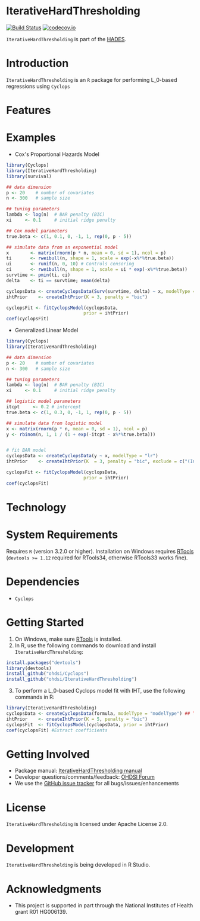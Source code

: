 IterativeHardThresholding
=======

[![Build Status](https://github.com/ohdsi/IterativeHardThresholding/workflows/R-CMD-check/badge.svg)](https://github.com/OHDSI/IterativeHardThresholding/actions?query=workflow%3AR-CMD-check)
[![codecov.io](https://codecov.io/github/OHDSI/IterativeHardThresholding/coverage.svg?branch=main)](https://codecov.io/github/OHDSI/IterativeHardThresholding?branch=main)

`IterativeHardThresholding` is part of the [HADES](https://ohdsi.github.io/Hades/).

Introduction
============

`IterativeHardThresholding` is an `R` package for performing L_0-based regressions using `Cyclops`

Features
========

Examples
========
 * Cox's Proportional Hazards Model
 ```r
library(Cyclops)
library(IterativeHardThresholding)
library(survival)

## data dimension
p <- 20    # number of covariates
n <- 300   # sample size

## tuning parameters
lambda <- log(n)  # BAR penalty (BIC)
xi     <- 0.1     # initial ridge penalty

## Cox model parameters
true.beta <- c(1, 0.1, 0, -1, 1, rep(0, p - 5))

## simulate data from an exponential model
x        <- matrix(rnorm(p * n, mean = 0, sd = 1), ncol = p)
ti       <- rweibull(n, shape = 1, scale = exp(-x%*%true.beta))
ui       <- runif(n, 0, 10) # Controls censoring
ci       <- rweibull(n, shape = 1, scale = ui * exp(-x%*%true.beta))
survtime <- pmin(ti, ci)
delta    <- ti == survtime; mean(delta)

cyclopsData <- createCyclopsData(Surv(survtime, delta) ~ x, modelType = "cox")
ihtPrior    <- createIhtPrior(K = 3, penalty = "bic")

cyclopsFit <- fitCyclopsModel(cyclopsData,
                              prior = ihtPrior)
coef(cyclopsFit)
 ```

* Generalized Linear Model
 ```r
library(Cyclops)
library(IterativeHardThresholding)

## data dimension
p <- 20    # number of covariates
n <- 300   # sample size

## tuning parameters
lambda <- log(n)  # BAR penalty (BIC)
xi     <- 0.1     # initial ridge penalty

## logistic model parameters
itcpt     <- 0.2 # intercept
true.beta <- c(1, 0.3, 0, -1, 1, rep(0, p - 5))

## simulate data from logistic model
x <- matrix(rnorm(p * n, mean = 0, sd = 1), ncol = p)
y <- rbinom(n, 1, 1 / (1 + exp(-itcpt - x%*%true.beta)))


# fit BAR model
cyclopsData <- createCyclopsData(y ~ x, modelType = "lr")
ihtPrior    <- createIhtPrior(K  = 3, penalty = "bic", exclude = c("(Intercept)"))

cyclopsFit <- fitCyclopsModel(cyclopsData,
                              prior = ihtPrior)
coef(cyclopsFit)
 ```
Technology
============

System Requirements
===================
Requires `R` (version 3.2.0 or higher). Installation on Windows requires [RTools]( https://CRAN.R-project.org/bin/windows/Rtools/) (`devtools >= 1.12` required for RTools34, otherwise RTools33 works fine).

Dependencies
============
 * `Cyclops`

Getting Started
===============
1. On Windows, make sure [RTools](https://CRAN.R-project.org/bin/windows/Rtools/) is installed.
2. In R, use the following commands to download and install `IterativeHardThresholding`:

  ```r
  install.packages("devtools")
  library(devtools)
  install_github("ohdsi/Cyclops")
  install_github("ohdsi/IterativeHardThresholding")
  ```

3. To perform a L_0-based Cyclops model fit with IHT, use the following commands in R:

  ```r
  library(IterativeHardThresholding)
  cyclopsData <- createCyclopsData(formula, modelType = "modelType") ## TODO: Update
  ihtPrior    <- createIhtPrior(K = 5, penalty = "bic")
  cyclopsFit  <- fitCyclopsModel(cyclopsData, prior = ihtPrior)
  coef(cyclopsFit) #Extract coefficients
  ```

Getting Involved
================
* Package manual: [IterativeHardThresholding manual](https://raw.githubusercontent.com/OHDSI/IterativeHardThresholding/master/extras/IterativeHardThresholding.pdf)
* Developer questions/comments/feedback: <a href="http://forums.ohdsi.org/c/developers">OHDSI Forum</a>
* We use the <a href="https://github.com/OHDSI/IterativeHardThresholding/issues">GitHub issue tracker</a> for all bugs/issues/enhancements

License
=======
`IterativeHardThresholding` is licensed under Apache License 2.0.

Development
===========
`IterativeHardThresholding` is being developed in R Studio.

Acknowledgments
================
- This project is supported in part through the National Institutes of Health grant R01 HG006139.
